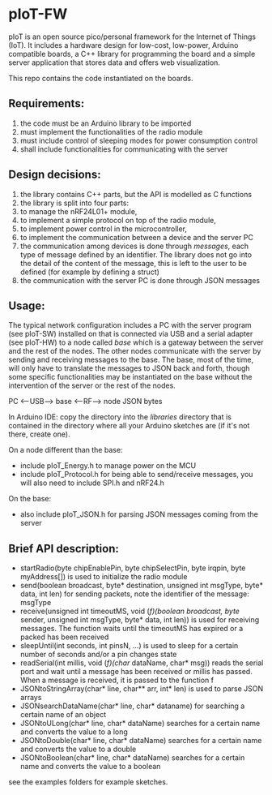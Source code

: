 pIoT-FW
=======


pIoT is an open source pico/personal framework for the Internet of Things (IoT).
It includes a hardware design for low-cost, low-power, Arduino compatible boards, a C++ library for programming the board and a simple server application that stores data and offers web visualization.


This repo contains the code instantiated on the boards.

Requirements:
-------------

1.  the code must be an Arduino library to be imported
2.  must implement the functionalities of the radio module
3.  must include control of sleeping modes for power consumption control
4.  shall include functionalities for communicating with the server


Design decisions:
-----------------

1.  the library contains C++ parts, but the API is modelled as C functions
2.  the library is split into four parts:
  1. to manage the nRF24L01+ module,
  2. to implement a simple protocol on top of the radio module, 
  3. to implement power control in the microcontroller, 
  4. to implement the communication between a device and the server PC
3.  the communication among devices is done through *messages*, each type of message defined by an identifier. The library does not go into the detail of the content of the message, this is left to the user to be defined (for example by defining a struct)
4.  the communication with the server PC is done through JSON messages


Usage:
------

The typical network configuration includes a PC with the server program (see pIoT-SW) installed on that is connected via USB and a serial adapter (see pIoT-HW) to a node called *base* which is a gateway between the server and the rest of the nodes. The other nodes communicate with the server by sending and receiving messages to the base. The base, most of the time, will only have to translate the messages to JSON back and forth, though some specific functionalities may be instantiated on the base without the intervention of the server or the rest of the nodes.

PC <--USB--> base <--RF--> node
     JSON           bytes

In Arduino IDE: copy the directory into the *libraries* directory that is contained in the directory where all your Arduino sketches are (if it's not there, create one).

On a node different than the base:

*  include pIoT_Energy.h to manage power on the MCU
*  include pIoT_Protocol.h for being able to send/receive messages, you will also need to include SPI.h and nRF24.h

On the base:

*  also include pIoT_JSON.h for parsing JSON messages coming from the server

Brief API description:
----------------------

*  startRadio(byte chipEnablePin, byte chipSelectPin, byte irqpin, byte myAddress[]) is used to initialize the radio module
*  send(boolean broadcast, byte* destination, unsigned int msgType, byte* data, int len) for sending packets, note the identifier of the message: msgType
*  receive(unsigned int timeoutMS, void (*f)(boolean broadcast, byte* sender, unsigned int msgType, byte* data, int len)) is used for receiving messages. The function waits until the timeoutMS has expired or a packed has been received
*  sleepUntil(int seconds, int pinsN, ...) is used to sleep for a certain number of seconds and/or a pin changes state
* readSerial(int millis, void (*f)(char* dataName, char* msg)) reads the serial port and wait until a message has been received or millis has passed. When a message is received, it is passed to the function f
* JSONtoStringArray(char* line, char** arr, int* len) is used to parse JSON arrays
* JSONsearchDataName(char* line, char* dataname) for searching a certain name of an object
* JSONtoULong(char* line, char* dataName) searches for a certain name and converts the value to a long
* JSONtoDouble(char* line, char* dataName) searches for a certain name and converts the value to a double
* JSONtoBoolean(char* line, char* dataName) searches for a certain name and converts the value to a boolean

see the examples folders for example sketches.
